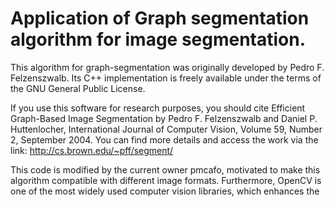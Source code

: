 # Application of Graph segmentation algorithm for image segmentation.

This algorithm for graph-segmentation was originally developed by Pedro F. Felzenszwalb. Its C++ implementation is freely available under the terms of the GNU General Public License.

If you use this software for research purposes, you should cite Efficient Graph-Based Image Segmentation by Pedro F. Felzenszwalb and Daniel P. Huttenlocher, International Journal of Computer Vision, Volume 59, Number 2, September 2004. You can find more details and access the work via the link: http://cs.brown.edu/~pff/segment/

This code is modified by the current owner pmcafo, motivated to make this algorithm compatible with different image formats. Furthermore, OpenCV is one of the most widely used computer vision libraries, which enhances the 